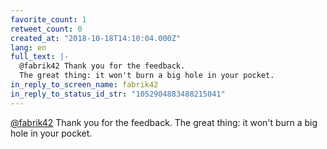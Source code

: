 ```yaml
---
favorite_count: 1
retweet_count: 0
created_at: "2018-10-18T14:10:04.000Z"
lang: en
full_text: |-
  @fabrik42 Thank you for the feedback.
  The great thing: it won't burn a big hole in your pocket.
in_reply_to_screen_name: fabrik42
in_reply_to_status_id_str: "1052904883488215041"
---
```


[@fabrik42](https://twitter.com/fabrik42) Thank you for the feedback. The great
thing: it won't burn a big hole in your pocket.
